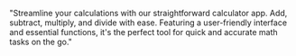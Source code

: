 "Streamline your calculations with our straightforward calculator app. Add, subtract, multiply, and divide with ease. Featuring a user-friendly interface and essential functions, it's the perfect tool for quick and accurate math tasks on the go."
